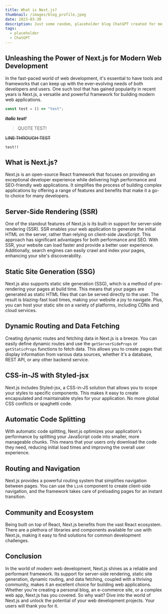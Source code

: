 ```yaml
---
title: What is Next.js?
thumbnail: /images/blog_profile.jpeg
date: 2023-03-30
description: Just some random, placeholder blog ChatGPT created for me about Next.js.
tags:
  - placeholder
  - ChatGPT
---
```


## Unleashing the Power of Next.js for Modern Web Development

In the fast-paced world of web development, it's essential to have tools and frameworks that can keep up with the ever-evolving needs of both developers and users. One such tool that has gained popularity in recent years is Next.js, a versatile and powerful framework for building modern web applications.

```js
const test = () => "test";
```

**_italic test!_**

> QUOTE TEST!

~~LINE THROUGH TEST~~

`test!!`

## What is Next.js?

Next.js is an open-source React framework that focuses on providing an exceptional developer experience while delivering high performance and SEO-friendly web applications. It simplifies the process of building complex applications by offering a range of features and benefits that make it a go-to choice for many developers.

## Server-Side Rendering (SSR)

One of the standout features of Next.js is its built-in support for server-side rendering (SSR). SSR enables your web application to generate the initial HTML on the server, rather than relying on client-side JavaScript. This approach has significant advantages for both performance and SEO. With SSR, your website can load faster and provide a better user experience. Additionally, search engines can easily crawl and index your pages, enhancing your site's discoverability.

## Static Site Generation (SSG)

Next.js also supports static site generation (SSG), which is a method of pre-rendering your pages at build time. This means that your pages are generated as static HTML files that can be served directly to the user. The result is blazing-fast load times, making your website a joy to navigate. Plus, you can host your static site on a variety of platforms, including CDNs and cloud services.

## Dynamic Routing and Data Fetching

Creating dynamic routes and fetching data in Next.js is a breeze. You can easily define dynamic routes and use the `getServerSideProps` or `getStaticProps` functions to fetch data. This allows you to create pages that display information from various data sources, whether it's a database, REST API, or any other backend service.

## CSS-in-JS with Styled-jsx

Next.js includes Styled-jsx, a CSS-in-JS solution that allows you to scope your styles to specific components. This makes it easy to create encapsulated and maintainable styles for your application. No more global CSS conflicts or spaghetti code.

## Automatic Code Splitting

With automatic code splitting, Next.js optimizes your application's performance by splitting your JavaScript code into smaller, more manageable chunks. This means that your users only download the code they need, reducing initial load times and improving the overall user experience.

## Routing and Navigation

Next.js provides a powerful routing system that simplifies navigation between pages. You can use the `Link` component to create client-side navigation, and the framework takes care of preloading pages for an instant transition.

## Community and Ecosystem

Being built on top of React, Next.js benefits from the vast React ecosystem. There are a plethora of libraries and components available for use with Next.js, making it easy to find solutions for common development challenges.

## Conclusion

In the world of modern web development, Next.js shines as a reliable and performant framework. Its support for server-side rendering, static site generation, dynamic routing, and data fetching, coupled with a thriving community, makes it an excellent choice for building web applications. Whether you're creating a personal blog, an e-commerce site, or a complex web app, Next.js has you covered. So why wait? Dive into the world of Next.js and unlock the potential of your web development projects. Your users will thank you for it.
